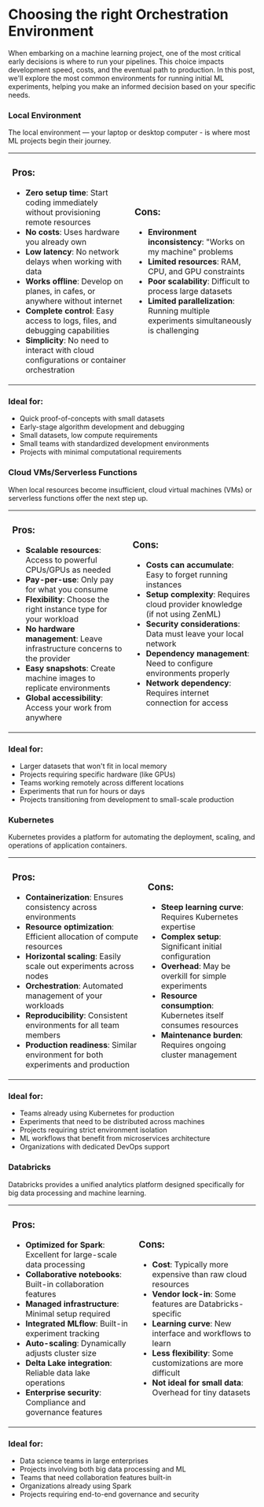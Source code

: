 # Choosing the right Orchestration Environment

When embarking on a machine learning project, one of the most critical early decisions is where to run your pipelines. This choice impacts development speed, costs, and the eventual path to production. In this post, we'll explore the most common environments for running initial ML experiments, helping you make an informed decision based on your specific needs.

### Local Environment

The local environment — your laptop or desktop computer - is where most ML projects begin their journey.

<table>
<tr>
<td>

### Pros:

- **Zero setup time**: Start coding immediately without provisioning remote resources
- **No costs**: Uses hardware you already own
- **Low latency**: No network delays when working with data
- **Works offline**: Develop on planes, in cafes, or anywhere without internet
- **Complete control**: Easy access to logs, files, and debugging capabilities
- **Simplicity**: No need to interact with cloud configurations or container orchestration

</td>
<td>

### Cons:

- **Environment inconsistency**: "Works on my machine" problems
- **Limited resources**: RAM, CPU, and GPU constraints
- **Poor scalability**: Difficult to process large datasets
- **Limited parallelization**: Running multiple experiments simultaneously is challenging

</td>
</tr>
</table>

### Ideal for:

- Quick proof-of-concepts with small datasets
- Early-stage algorithm development and debugging
- Small datasets, low compute requirements
- Small teams with standardized development environments
- Projects with minimal computational requirements

### Cloud VMs/Serverless Functions

When local resources become insufficient, cloud virtual machines (VMs) or serverless functions offer the next step up.

<table>
<tr>
<td>

### Pros:

- **Scalable resources**: Access to powerful CPUs/GPUs as needed
- **Pay-per-use**: Only pay for what you consume
- **Flexibility**: Choose the right instance type for your workload
- **No hardware management**: Leave infrastructure concerns to the provider
- **Easy snapshots**: Create machine images to replicate environments
- **Global accessibility**: Access your work from anywhere

</td>
<td>

### Cons:

- **Costs can accumulate**: Easy to forget running instances
- **Setup complexity**: Requires cloud provider knowledge (if not using ZenML)
- **Security considerations**: Data must leave your local network
- **Dependency management**: Need to configure environments properly
- **Network dependency**: Requires internet connection for access

</td>
</tr>
</table>

### Ideal for:

- Larger datasets that won't fit in local memory
- Projects requiring specific hardware (like GPUs)
- Teams working remotely across different locations
- Experiments that run for hours or days
- Projects transitioning from development to small-scale production

### Kubernetes

Kubernetes provides a platform for automating the deployment, scaling, and operations of application containers.

<table>
<tr>
<td>

### Pros:

- **Containerization**: Ensures consistency across environments
- **Resource optimization**: Efficient allocation of compute resources
- **Horizontal scaling**: Easily scale out experiments across nodes
- **Orchestration**: Automated management of your workloads
- **Reproducibility**: Consistent environments for all team members
- **Production readiness**: Similar environment for both experiments and production

</td>
<td>

### Cons:

- **Steep learning curve**: Requires Kubernetes expertise
- **Complex setup**: Significant initial configuration
- **Overhead**: May be overkill for simple experiments
- **Resource consumption**: Kubernetes itself consumes resources
- **Maintenance burden**: Requires ongoing cluster management

</td>
</tr>
</table>

### Ideal for:

- Teams already using Kubernetes for production
- Experiments that need to be distributed across machines
- Projects requiring strict environment isolation
- ML workflows that benefit from microservices architecture
- Organizations with dedicated DevOps support

### Databricks

Databricks provides a unified analytics platform designed specifically for big data processing and machine learning.

<table>
<tr>
<td>

### Pros:

- **Optimized for Spark**: Excellent for large-scale data processing
- **Collaborative notebooks**: Built-in collaboration features
- **Managed infrastructure**: Minimal setup required
- **Integrated MLflow**: Built-in experiment tracking
- **Auto-scaling**: Dynamically adjusts cluster size
- **Delta Lake integration**: Reliable data lake operations
- **Enterprise security**: Compliance and governance features

</td>
<td>

### Cons:

- **Cost**: Typically more expensive than raw cloud resources
- **Vendor lock-in**: Some features are Databricks-specific
- **Learning curve**: New interface and workflows to learn
- **Less flexibility**: Some customizations are more difficult
- **Not ideal for small data**: Overhead for tiny datasets

</td>
</tr>
</table>

### Ideal for:

- Data science teams in large enterprises
- Projects involving both big data processing and ML
- Teams that need collaboration features built-in
- Organizations already using Spark
- Projects requiring end-to-end governance and security
